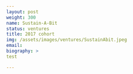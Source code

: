 ```yaml
---
layout: post
weight: 300
name: Sustain-A-Bit
status: ventures
title: 2017 cohort
img: /assets/images/ventures/SustainAbit.jpeg
email: 
biography: >
test

---
```

<!--stackedit_data:
eyJoaXN0b3J5IjpbMjExMTk3ODcxOCwxNjk4NTMyMTU1LC0xNj
MzNDE5MDg1XX0=
-->